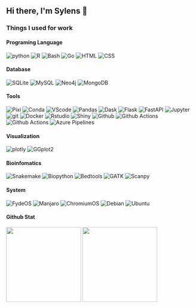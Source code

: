 ## Hi there, I'm Sylens 👋

### Things I used for work

#### Programing Language

<p>
<img alt="python" src="https://img.shields.io/badge/-Python-356f9e?style=flat-square&logo=Python&logoColor=white" />
<img alt="R" src="https://img.shields.io/badge/-R-276DC3?style=flat-square&logo=R&logoColor=white">
<img alt="Bash" src="https://img.shields.io/badge/-Bash-444444?style=flat-square&logo=gnubash&logoColor=white" />
<img alt="Go" src="https://img.shields.io/badge/-Go-007896?style=flat-square&logo=Go&logoColor=white" />
<img alt="HTML" src="https://img.shields.io/badge/-HTML-F26524?style=flat-square&logo=html5&logoColor=white" />
<img alt="CSS" src="https://img.shields.io/badge/-CSS-633194?style=flat-square&logo=css&logoColor=white" />
</p>

#### Database

<p>
<img alt="SQLite" src="https://img.shields.io/badge/-SQLite-044a64?style=flat-square&logo=sqlite&logoColor=white" />
<img alt="MySQL" src="https://img.shields.io/badge/-MySQL-F29221?style=flat-square&logo=mysql&logoColor=white" />
<img alt="Neo4j" src="https://img.shields.io/badge/-Neo4j-018bff?style=flat-square&logo=neo4j&logoColor=white" />
<img alt="MongoDB" src="https://img.shields.io/badge/-MongoDB-023430?style=flat-square&logo=mongodb&logoColor=white" />
</p>

#### Tools

<p>
<img alt="Pixi" src="https://custom-icon-badges.demolab.com/badge/-Pixi-ffe300?style=flat-square&logo=prefixdev&logoColor=white" />
<img alt="Conda" src="https://img.shields.io/badge/-Anaconda-35bfa4?style=flat-square&logo=anaconda&logoColor=white" />
<img alt="VScode" src="https://custom-icon-badges.demolab.com/badge/-VScode-24A4EB?style=flat-square&logo=vscodealt&logoColor=white" />
<img alt="Pandas" src="https://img.shields.io/badge/-Pandas-FFCA00?style=flat-square&logo=pandas&logoColor=white" />
<img alt="Dask" src="https://custom-icon-badges.demolab.com/badge/-Dask-FC6E6B?style=flat-square&logo=dask&logoColor=white" />
<img alt="Flask" src="https://img.shields.io/badge/-Flask-444444?style=flat-square&logo=flask&logoColor=white" />
<img alt="FastAPI" src="https://img.shields.io/badge/-FastAPI-059487?style=flat-square&logo=fastapi&logoColor=white" />
<img alt="Jupyter" src="https://img.shields.io/badge/-Jupyter-f37524?style=flat-square&logo=Jupyter&logoColor=white" />
<img alt="git" src="https://img.shields.io/badge/-Git-F05032?style=flat-square&logo=git&logoColor=white" />
<img alt="Docker" src="https://img.shields.io/badge/-Docker-46a2f1?style=flat-square&logo=docker&logoColor=white" />
<img alt="Rstudio" src="https://img.shields.io/badge/-Rstudio-447099?style=flat-square&logo=rstudioide&logoColor=white" />
<img alt="Shiny" src="https://custom-icon-badges.demolab.com/badge/-Shiny-007BC2?style=flat-square&logo=shinywhite&logoColor=white" />
<img alt="Github" src="https://img.shields.io/badge/-Github-1F2328?style=flat-square&logo=github&logoColor=white" />
<img alt="Github Actions" src="https://img.shields.io/badge/-Github_Actions-55D263?style=flat-square&logo=githubactions&logoColor=white" />
<img alt="Github Actions" src="https://custom-icon-badges.demolab.com/badge/-Azure-34B4E8?style=flat-square&logo=azurewhite&logoColor=white" />
<img alt="Azure Pipelines" src="https://custom-icon-badges.demolab.com/badge/-Azure_Pipelines-34B4E8?style=flat-square&logo=azurepipelinewhite&logoColor=white" />
</p>

#### Visualization
<p>
<img alt="plotly" src="https://img.shields.io/badge/-Plotly-F93778?style=flat-square&logo=plotly&logoColor=white" />
<img alt="GGplot2" src="https://custom-icon-badges.demolab.com/badge/-GGplot2-001F51?style=flat-square&&logoColor=white&logo=ggplot2white" />
</p>

#### Bioinfomatics
<p>
<img alt="Snakemake" src="https://custom-icon-badges.demolab.com/badge/-Snakemake-039475?style=flat-square&&logoColor=white&logo=snakemakewhite" />
<img alt="Biopython" src="https://custom-icon-badges.demolab.com/badge/-Biopython-3370A3?style=flat-square&&logoColor=white&logo=biopythonwhite" />
<img alt="Bedtools" src="https://custom-icon-badges.demolab.com/badge/-Bedtools-D91E30?style=flat-square&&logoColor=white&logo=bedtoolswhite" />
<img alt="GATK" src="https://custom-icon-badges.demolab.com/badge/-GATK-3370A3?style=flat-square&&logoColor=white&logo=gatkwhite" />
<img alt="Scanpy" src="https://custom-icon-badges.demolab.com/badge/-Scanpy-F3643A?style=flat-square&&logoColor=white&logo=scanpywhite" />
</p>

#### System
<p>
<img alt="FydeOS" src="https://custom-icon-badges.demolab.com/badge/-FydeOS-E40046?style=flat-square&logo=fydeos" />
<img alt="Manjaro" src="https://img.shields.io/badge/-Manjaro-35bfa4?style=flat-square&logo=manjaro&logoColor=white" />
<img alt="ChromiumOS" src="https://img.shields.io/badge/-ChromiumOS-1A73E8?style=flat-square&logo=googlechrome&logoColor=white" />
<img alt="Debian" src="https://img.shields.io/badge/-Debian-A80030?style=flat-square&logo=debian&logoColor=white" />
<img alt="Ubuntu" src="https://img.shields.io/badge/-Ubuntu-E95420?style=flat-square&logo=ubuntu&logoColor=white" />
</p>

#### Github Stat

<!-- <img width="500px"  alt="GitHub Stats" src="https://github-readme-stats-ruby-nu-23.vercel.app/api?username=SilenWang&count_private=true&show_icons=true"/> -->

<img height=200 align="center" src="https://github-readme-stats-ruby-nu-23.vercel.app/api?username=SilenWang&count_private=true&show_icons=true" />
<img height=200 align="center" src="https://github-readme-stats-ruby-nu-23.vercel.app/api/top-langs?username=SilenWang&layout=compact&langs_count=8&card_width=320&hide=html,javascript,css" />